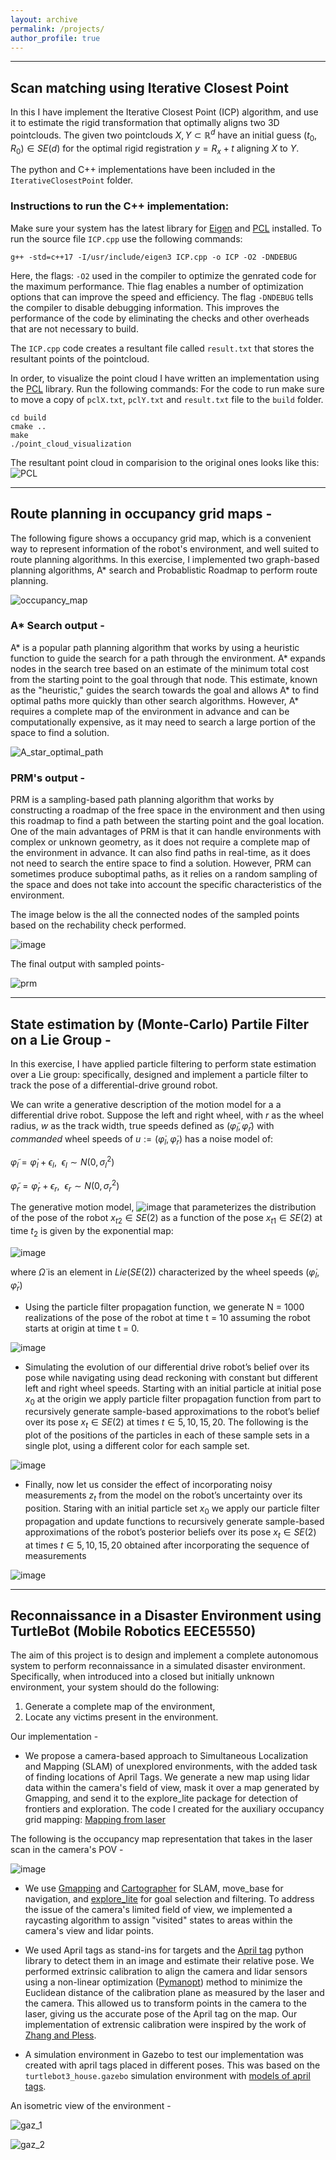 ```yaml
---
layout: archive
permalink: /projects/
author_profile: true
---
```


- - - 
## Scan matching using Iterative Closest Point
In this I have implement the Iterative Closest Point (ICP) algorithm, and use it
to estimate the rigid transformation that optimally aligns two 3D pointclouds. The given
two pointclouds $X,Y \subset \mathbb{R}^{d}$ have an initial guess $(t_0,R_0) \in SE(d)$ for the optimal rigid registration $y = R_x + t$ aligning $X$ to $Y$. 

The python and C++ implementations have been included in the `IterativeClosestPoint` folder. 
### Instructions to run the C++ implementation: 
Make sure your system has the latest library for [Eigen](https://eigen.tuxfamily.org/index.php?title=Main_Page) and [PCL](https://pointclouds.org/) installed. 
To run the source file `ICP.cpp` use the following commands:
```
g++ -std=c++17 -I/usr/include/eigen3 ICP.cpp -o ICP -O2 -DNDEBUG
```
Here, the flags: `-O2` used in the compiler to optimize the genrated code for the maximum performance. Thie flag enables a number of optimization options that can improve the speed and efficiency. The flag `-DNDEBUG` tells the compiler to disable debugging information. This improves the performance of the code by eliminating the checks and other overheads that are not necessary to build. 
 
The `ICP.cpp` code creates a resultant file called `result.txt` that stores the resultant points of the pointcloud.

In order, to visualize the point cloud I have written an implementation using the [PCL](https://pointclouds.org/) library. Run the following commands:
For the code to run make sure to move a copy of `pclX.txt`, `pclY.txt` and `result.txt` file to the `build` folder.

```
cd build
cmake ..
make
./point_cloud_visualization
```
The resultant point cloud in comparision to the original ones looks like this:
![PCL](https://user-images.githubusercontent.com/117113574/210670258-9c4e113f-fc7f-473a-b349-026e137d9d5f.png)

- - -
## Route planning in occupancy grid maps -
The following figure shows a occupancy grid map, which is a convenient way to represent information of the robot's environment, and well suited to route planning algorithms.
In this exercise, I implemented two graph-based planning algorithms, A* search and Probablistic Roadmap to perform route planning. 

![occupancy_map](https://user-images.githubusercontent.com/117113574/211173947-75cc7245-a583-4129-863b-bfa58e30bc05.png)

### A* Search output -
A* is a popular path planning algorithm that works by using a heuristic function to guide the search for a path through the environment. A* expands nodes in the search tree based on an estimate of the minimum total cost from the starting point to the goal through that node. This estimate, known as the "heuristic," guides the search towards the goal and allows A* to find optimal paths more quickly than other search algorithms. However, A* requires a complete map of the environment in advance and can be computationally expensive, as it may need to search a large portion of the space to find a solution.

![A_star_optimal_path](https://user-images.githubusercontent.com/117113574/211173995-61bcacfe-c8ec-4734-a17c-01812a350c1a.png)

### PRM's output - 
PRM is a sampling-based path planning algorithm that works by constructing a roadmap of the free space in the environment and then using this roadmap to find a path between the starting point and the goal location. One of the main advantages of PRM is that it can handle environments with complex or unknown geometry, as it does not require a complete map of the environment in advance. It can also find paths in real-time, as it does not need to search the entire space to find a solution. However, PRM can sometimes produce suboptimal paths, as it relies on a random sampling of the space and does not take into account the specific characteristics of the environment.

The image below is the all the connected nodes of the sampled points based on the rechability check performed. 

![image](https://user-images.githubusercontent.com/117113574/212106435-87770213-c436-4989-adad-f3ccabb72f9e.png)

The final output with sampled points-

![prm](https://user-images.githubusercontent.com/117113574/211174071-dc3a9822-6206-4694-b0da-1034e5425b76.png)

- - -
## State estimation by (Monte-Carlo) Partile Filter on a Lie Group -
In this exercise, I have applied particle filtering to perform state estimation over a Lie group:
specifically, designed and implement a particle filter to track the pose of a differential-drive
ground robot.

We can write a generative description of the motion model for a a differential drive robot. Suppose the left and right wheel, with $r$ as the wheel radius, $w$ as the track width, true speeds defined as $(\tilde{\varphi}_l, \tilde{\varphi}_r)$ with $commanded$ wheel speeds of $u := (\dot{\varphi}_l,\dot{\varphi}_r)$ has a noise model of:

$\tilde{\varphi}_l = \dot{\varphi}_l + \epsilon_l,\ \ \epsilon_l \sim N(0,\sigma_l^2)$
 
$\tilde{\varphi}_r = \dot{\varphi}_r + \epsilon_r,\ \ \epsilon_r \sim N(0,\sigma_r^2)$


The generative motion model, ![image](https://user-images.githubusercontent.com/117113574/212082277-86245a4c-f810-4048-86cc-bdedf9d601d3.png) that parameterizes the distribution of the pose of the robot $x_{t2} \in SE(2)$ as a function of the pose $x_{t1} \in SE(2)$ at time $t_2$ is given by the exponential map:

![image](https://user-images.githubusercontent.com/117113574/212082132-62d9d2db-faad-4f73-b453-380a7792563d.png)

where $\dot{\Omega}$ is an element in $Lie(SE(2))$ characterized by the wheel speeds $(\dot{\varphi}_l,\dot{\varphi}_r)$

* Using the particle filter propagation function, we generate N = 1000 realizations of the pose of the robot at time t = 10 assuming the robot starts at origin at time t = 0. 

![image](https://user-images.githubusercontent.com/117113574/212083864-190035e8-7a40-4f4b-8259-e96384057684.png)

* Simulating the evolution of our differential drive robot’s belief over its pose while navigating using dead reckoning with constant but different left and right wheel speeds. Starting with an initial particle at initial pose $x_0$ at the origin we apply particle filter propagation function from part to recursively generate sample-based approximations to the robot’s belief over its pose $x_t \in SE(2)$ at times $t \in {5,10,15,20}$. The following is the plot of the positions of the particles in each of these sample sets in a single plot, using a different color for each sample set.

![image](https://user-images.githubusercontent.com/117113574/212085120-a4cd8d72-78e3-4cad-92bc-6d393d5fc215.png)

* Finally, now let us consider the effect of incorporating noisy measurements $z_t$ from the model on the robot’s uncertainty over its position.
Staring with an initial particle set $x_0$ we apply our particle filter propagation and update functions to recursively generate sample-based approximations of the robot’s posterior beliefs over its pose $x_t \in SE(2)$ at times $t \in {5,10,15,20}$ obtained after incorporating the sequence of measurements 

![image](https://user-images.githubusercontent.com/117113574/212113956-4fc36d6e-0429-4b3e-8d1c-e94827790d89.png)

- - -
## Reconnaissance in a Disaster Environment using TurtleBot (Mobile Robotics EECE5550)

The aim of this project is to design and implement a complete autonomous system to perform reconnaissance in a simulated disaster environment. Specifically, when introduced into a closed but initially unknown environment, your system should do the following:
1. Generate a complete map of the environment,
2. Locate any victims present in the environment.

Our implementation -

* We propose a camera-based approach to Simultaneous Localization and Mapping (SLAM) of unexplored environments, with the added task of finding locations of April Tags. We generate a new map using lidar data within the camera's field of view, mask it over a map generated by Gmapping, and send it to the explore_lite package for detection of frontiers and exploration. The code I created for the auxiliary occupancy grid mapping: [Mapping from laser](https://github.com/aryaman-patel/MappingFromLaserScan)

The following is the occupancy map representation that takes in the laser scan in the camera's POV -

![image](https://user-images.githubusercontent.com/117113574/212128906-77856245-a230-43ac-bd75-e33d3ffb8911.png)

* We use [Gmapping](http://wiki.ros.org/gmapping) and [Cartographer](https://google-cartographer-ros.readthedocs.io/en/latest/) for SLAM, move_base for navigation, and [explore_lite](http://wiki.ros.org/explore_lite) for goal selection and filtering. To address the issue of the camera's limited field of view, we implemented a raycasting algorithm to assign "visited" states to areas within the camera's view and lidar points.

* We used April tags as stand-ins for targets and the [April tag](https://pypi.org/project/apriltag/) python library to detect them in an image and estimate their relative pose. We performed extrinsic calibration to align the camera and lidar sensors using a non-linear optimization ([Pymanopt](https://pymanopt.org/)) method to minimize the Euclidean distance of the calibration plane as measured by the laser and the camera. This allowed us to transform points in the camera to the laser, giving us the accurate pose of the April tag on the map. Our implementation of extrensic calibration were inspired by the work of [Zhang and Pless](https://ieeexplore.ieee.org/abstract/document/1389752).

* A simulation environment in Gazebo to test our implementation was created with april tags placed in different poses. This was based on the `turtlebot3_house.gazebo` simulation environment with [models of april tags](https://github.com/koide3/gazebo_apriltag). 

An isometric view of the environment - 

![gaz_1](https://user-images.githubusercontent.com/117113574/212130101-f3038aa4-cf86-4ac6-b93c-701f862b9c25.jpg)

![gaz_2](https://user-images.githubusercontent.com/117113574/212130361-4a43167c-f185-4b3a-83d4-bae7422aa47f.jpg)




